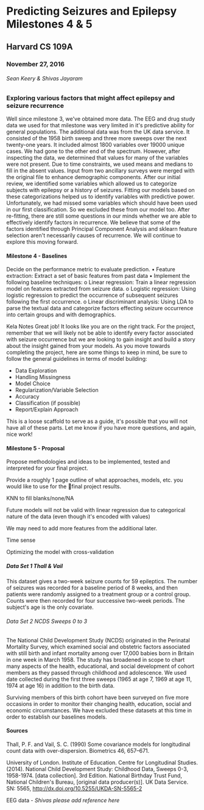# Predicting Seizures and Epilepsy Milestones 4 & 5

## Harvard CS 109A

### November 27, 2016

###### Sean Keery & Shivas Jayaram

### Exploring various factors that might affect epilepsy and seizure recurrence

Well since milestone 3, we've obtained more data.  The  EEG and drug study data we used for that milestone was very limited in it's predictive ability for general populations.  The additional data was from the UK data service.  It consisted of the 1958 birth sweep and three more sweeps over the next twenty-one years.  It included almost 1800 variables over 19000 unique cases.  We had gone to the other end of the spectrum.
However, after inspecting the data, we determined that values for many of the variables were not present.  Due to time constraints, we used means and medians to fill in the absent values.  Input from two ancillary surveys were merged with the original file to enhance demographic components.
After our initial review, we identified some variables which allowed us to categorize subjects with epilepsy or a history of seizures.  Fitting our models based on these categorizations helped us to identify variables with predictive power.  Unfortunately, we had missed some variables which should have been used in our first classification.  So we excluded these from our model too.  After re-fitting, there are still some questions in our minds whether we are able to effectively identify factors in recurrence.  We believe that some of the factors identified through Principal Component Analysis and sklearn feature selection aren't necessarily causes of recurrence.  We will continue to explore this moving forward.

#### Milestone 4 - Baselines

Decide on the performance metric to evaluate prediction.
• Feature extraction: Extract a set of basic features from past data
• Implement the following baseline techniques:
o Linear regression: Train a linear regression model on features extracted from seizure data.
o Logistic regression: Using logistic regression to predict the occurrence of subsequent seizures following the first occurrence.
o Linear discriminant analysis: Using LDA to parse the textual data and categorize factors effecting seizure occurrence into certain groups and with demographics.

Kela Notes
Great job!
It looks like you are on the right track. For the project, remember that we will likely not be able to identify every factor associated with seizure occurrence but we are looking to gain insight and build a story about the insight gained from your models.
As you move towards completing the project, here are some things to keep in mind, be sure to follow the general guidelines in terms of model building:

- Data Exploration			
- Handling Missingness				
- Model Choice			
- Regularization/Variable Selection		
- Accuracy			
- Classification (if possible)
- Report/Explain Approach			

This is a loose scaffold to serve as a guide, it's possible that you will not have all of these parts. Let me know if you have more questions, and again, nice work!

#### Milestone 5 - Proposal

Propose methodologies and ideas to be implemented, tested and interpreted for your final project.

Provide a roughly 1 page
outline of what approaches, models, etc. you would like to use for the final project results.

KNN to fill blanks/none/NA

Future models will not be valid with linear regression due to categorical nature of the data (even though it's encoded with values)

We may need to add more features from the additional later.

Time sense

Optimizing the model with cross-validation


##### Data Set 1 Thall & Vail

This dataset gives a two-week seizure counts for 59 epileptics. The number of seizures was recorded for a baseline period of 8 weeks, and then patients were randomly assigned to a treatment group or a control group. Counts were then recorded for four successive two-week periods. The subject's age is the only covariate.

###### Data Set 2 NCDS Sweeps 0 to 3

The National Child Development Study (NCDS) originated in the Perinatal Mortality Survey, which examined social and obstetric factors associated with still birth and infant mortality among over 17,000 babies born in Britain in one week in March 1958.  The study has broadened in scope to chart many aspects of the health, educational, and social development of cohort members as they passed through childhood and adolescence. We used date collected during the first three sweeps (1965 at age 7, 1969 at age 11, 1974 at age 16) in addition to the birth data.

Surviving members of this birth cohort have been surveyed on five more occasions in order to monitor their changing health, education, social and economic circumstances.  We have excluded these datasets at this time in order to establish our baselines models.


#### Sources

Thall, P. F. and Vail, S. C. (1990) Some covariance models for longitudinal count data with over-dispersion. Biometrics 46, 657–671.

University of London. Institute of Education. Centre for Longitudinal Studies. (2014). National Child Development Study: Childhood Data, Sweeps 0-3, 1958-1974. [data collection]. 3rd Edition. National Birthday Trust Fund, National Children's Bureau, [original data producer(s)]. UK Data Service. SN: 5565, http://dx.doi.org/10.5255/UKDA-SN-5565-2

EEG data - *Shivas please add reference here*
